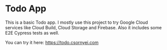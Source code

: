 # Todo App

This is a basic Todo app. I mostly use this project to try Google Cloud services like Cloud Build, Cloud Storage and Firebase. Also it includes some E2E Cypress tests as well.

You can try it here: https://todo.csornyei.com
